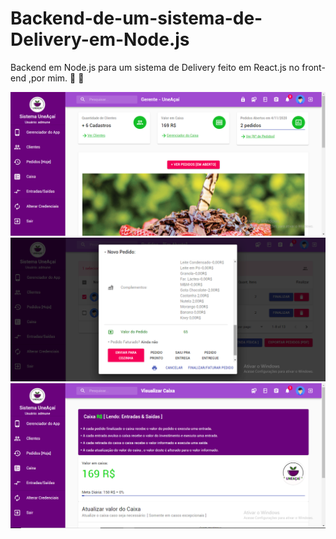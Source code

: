 # Backend-de-um-sistema-de-Delivery-em-Node.js
Backend em Node.js para um sistema de Delivery feito em React.js no front-end ,por mim. :strawberry: :shaved_ice:

<img src="https://raw.githubusercontent.com/Nepturne/images_projects/main/cadast.png" />


<img src="https://raw.githubusercontent.com/Nepturne/images_projects/main/manod.png" />


<img src="https://raw.githubusercontent.com/Nepturne/images_projects/main/zan.png" />



